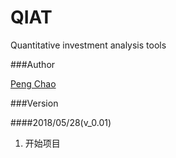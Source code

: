 QIAT
===
Quantitative investment analysis tools

###Author

[Peng Chao](!http://www.p-chao.com)

###Version

####2018/05/28(v_0.01) 

1. 开始项目